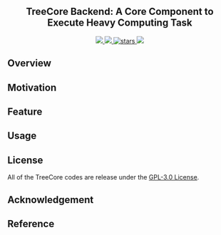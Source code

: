 <p align="center">
    <!-- <img width="200px" src="./.images/tree_core_logo.svg" align="center" alt="Tree Core CPU" /> -->
    <h2 align="center">TreeCore Backend: A Core Component to Execute Heavy Computing Task</h2>
</p>
<p align="center">
   <a href="https://github.com/microdynamics-cpu/tree-core-backend/actions">
    <img src="https://img.shields.io/github/workflow/status/microdynamics-cpu/tree-core-backend/unit-test/main?label=unit-test&logo=github&style=flat-square">
    </a>
    <a href="./LICENSE">
      <img src="https://img.shields.io/github/license/microdynamics-cpu/tree-core-backend?color=brightgreen&logo=github&style=flat-square">
    </a>
    <a href="https://github.com/microdynamics-cpu/tree-core-backend">
      <img alt="stars" src="https://img.shields.io/github/stars/microdynamics-cpu/tree-core-backend?color=blue&style=flat-square" />
    </a>
    <!-- <a href="https://github.com/microdynamics-cpu/tree-core-backend">
      <img src="https://img.shields.io/badge/total%20lines-7k-red?style=flat-square">
    </a>
    <a href="https://github.com/OSCPU">
      <img src="https://img.shields.io/badge/sim%20framework-verilator%20NEMU%20difftest-red?style=flat-square">
  </a> -->
    <a href="./CONTRIBUTING.md">
      <img src="https://img.shields.io/badge/contribution-welcome-brightgreen?style=flat-square">
    </a>
</p>

## Overview
## Motivation
## Feature
## Usage

## License
All of the TreeCore codes are release under the [GPL-3.0 License](LICENSE).

## Acknowledgement

## Reference
